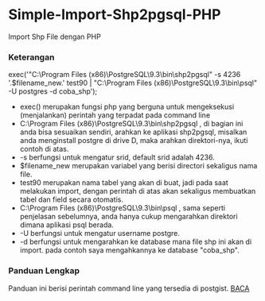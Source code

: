 # Simple-Import-Shp2pgsql-PHP
Import Shp File dengan PHP

### Keterangan
exec('"C:\Program Files (x86)\PostgreSQL\9.3\bin\shp2pgsql" -s 4236 '.$filename_new.' test90 | "C:\Program Files (x86)\PostgreSQL\9.3\bin\psql" -U postgres -d coba_shp');
- exec() merupakan fungsi php yang berguna untuk mengeksekusi (menjalankan) perintah yang terpadat pada command line
- C:\Program Files (x86)\PostgreSQL\9.3\bin\shp2pgsql , di bagian ini anda bisa sesuaikan sendiri, arahkan ke aplikasi shp2pgsql, misalkan anda menginstall postgre di drive D, maka arahkan direktori-nya, ikuti contoh di atas.
- -s berfungsi untuk mengatur srid, default srid adalah 4236.
- $filename_new merupakan variabel yang berisi directori sekaligus nama file.
- test90 merupakan nama tabel yang akan di buat, jadi pada saat melakukan import, dengan perintah di atas akan sekaligus membuatkan tabel dan field secara otomatis.
- C:\Program Files (x86)\PostgreSQL\9.3\bin\psql , sama seperti penjelasan sebelumnya, anda hanya cukup mengarahkan direktori dimana aplikasi psql berada.
- -U berfungsi untuk mengatur username postgre.
- -d berfungsi untuk mengarahkan ke database mana file shp ini akan di import. pada contoh saya mengahkannya ke database "coba_shp".
 
### Panduan Lengkap
Panduan ini berisi perintah command line yang tersedia di postgist.
[BACA](https://github.com/dyazincahya/Import-Shp2pgsql-PHP/blob/master/Shp2pgsql%20Quick%20Guide.pdf)

